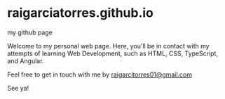 # raigarciatorres.github.io
my github page

Welcome to my personal web page. Here, you'll be in contact with my attempts of learning Web Development, such as HTML, CSS, TypeScript, and Angular.

Feel free to get in touch with me by raigarcitorres01@gmail.com

See ya!
